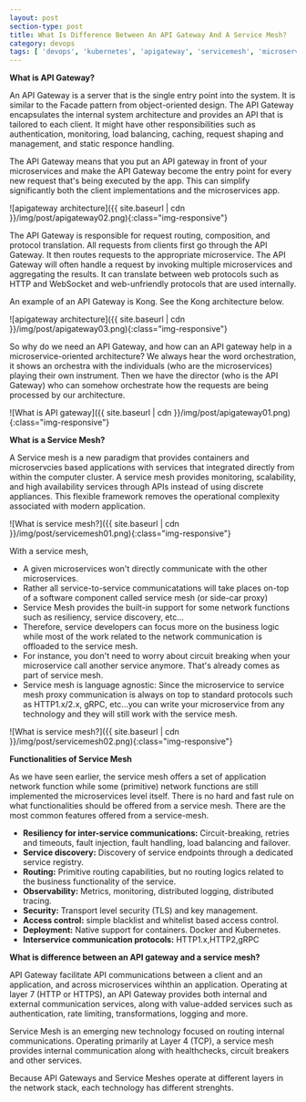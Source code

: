 ```yaml
---
layout: post
section-type: post
title: What Is Difference Between An API Gateway And A Service Mesh?
category: devops
tags: [ 'devops', 'kubernetes', 'apigateway', 'servicemesh', 'microservices', 'docker', 'kubenetes']
--- 
```


<strong>What is API Gateway?</strong>

An API Gateway is a server that is the single entry point into the system. It is similar to the Facade pattern from object-oriented design. The API Gateway encapsulates the internal system architecture and provides an API that is tailored to each client. It might have other responsibilities such as authentication, monitoring, load balancing, caching, request shaping and management, and static responce handling.

The API Gateway means that you put an API gateway in front of your microservices and make the API Gateway become the entry point for every new request that's being executed by the app. This can simplify significantly both the client implementations and the microservices app.

![apigateway architecture]({{ site.baseurl | cdn }}/img/post/apigateway02.png){:class="img-responsive"}

The API Gateway is responsible for request routing, composition, and protocol translation. All requests from clients first go through the API Gateway. It then routes requests to the appropriate microservice. The API Gateway will often handle a request by invoking multiple microservices and aggregating the results. It can translate between web protocols such as HTTP and WebSocket and web-unfriendly protocols that are used internally. 

An example of an API Gateway is Kong. See the Kong architecture below.

![apigateway architecture]({{ site.baseurl | cdn }}/img/post/apigateway03.png){:class="img-responsive"}

So why do we need an API Gateway, and how can an API gateway help in a microservice-oriented architecture? We always hear the word orchestration, it shows an orchestra with the individuals (who are the microservices) playing their own instrument. Then we have the director (who is the API Gateway) who can somehow orchestrate how the requests are being processed by our architecture.

![What is API gateway]({{ site.baseurl | cdn }}/img/post/apigateway01.png){:class="img-responsive"}

<strong>What is a Service Mesh?</strong>

A Service mesh is a new paradigm that provides containers and microservcies based applications with services that integrated directly from within the computer cluster. A service mesh provides monitoring, scalability, and high availability services through APIs instead of using discrete appliances. This flexible framework removes the operational complexity associated with modern application. 

![What is service mesh?]({{ site.baseurl | cdn }}/img/post/servicemesh01.png){:class="img-responsive"}

With a service mesh,

- A given microservices won't directly communicate with the other microservices.
- Rather all service-to-service communicatations will take places on-top of a software component called service mesh (or side-car proxy)
- Service Mesh provides the built-in support for some network functions such as resiliency, service discovery, etc...
- Therefore, service developers can focus more on the business logic while most of the work related to the network communication is offloaded to the service mesh.
- For instance, you don't need to worry about circuit breaking when your microservice call another service anymore. That's already comes as part of service mesh.
- Service mesh is language agnostic: Since the microservice to service mesh proxy communication is always on top to standard protocols such as HTTP1.x/2.x, gRPC, etc...you can write your microservice from any technology and they will still work with the service mesh.

![What is service mesh?]({{ site.baseurl | cdn }}/img/post/servicemesh02.png){:class="img-responsive"}

<strong>Functionalities of Service Mesh</strong>

As we have seen earlier, the service mesh offers a set of application network function while some (primitive) network functions are still implemented the microservices level itself. There is no hard and fast rule on what functionalities should be offered from a service mesh. There are the most common features offered from a service-mesh.
- <b>Resiliency for inter-service communications:</b> Circuit-breaking, retries and timeouts, fault injection, fault handling, load balancing and failover.
- <b>Service discovery:</b> Discovery of service endpoints through a dedicated service registry.
- <b>Routing:</b> Primitive routing capabilities, but no routing logics related to the business functionality of the service.
- <b>Observability:</b> Metrics, monitoring, distributed logging, distributed tracing.
- <b>Security:</b> Transport level security (TLS) and key management.
- <b>Access control:</b> simple blacklist and whitelist based access control.
- <b>Deployment:</b> Native support for containers. Docker and Kubernetes.
- <b>Interservice communication protocols:</b> HTTP1.x,HTTP2,gRPC


<strong>What is difference between an API gateway and a service mesh?</strong>

API Gateway facilitate API communications between a client and an application, and across microservices wihthin an application. Operating at layer 7 (HTTP or HTTPS), an API Gateway provides both internal and external communication services, along with value-added services such as authentication, rate limiting, transformations, logging and more.

Service Mesh is an emerging new technology focused on routing internal communications. Operating primarily at Layer 4 (TCP), a service mesh provides internal communication along with healthchecks, circuit breakers and other services.

Because API Gateways and Service Meshes operate at different layers in the network stack, each technology has different strenghts.

